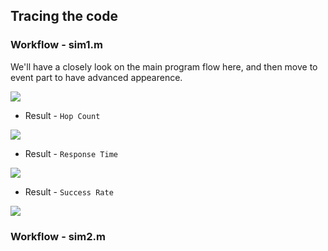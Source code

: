 ## Tracing the code

### Workflow - sim1.m

We'll have a closely look on the main program flow here, and then move to event part to have advanced appearence.

![](../gliffy/sim1.png)

* Result - `Hop Count`

![](../figure/sim1_hop_count.png)

* Result - `Response Time`

![](../figure/sim1_response_time.png)

* Result - `Success Rate`

![](../figure/sim1_success_rate.png)


### Workflow - sim2.m